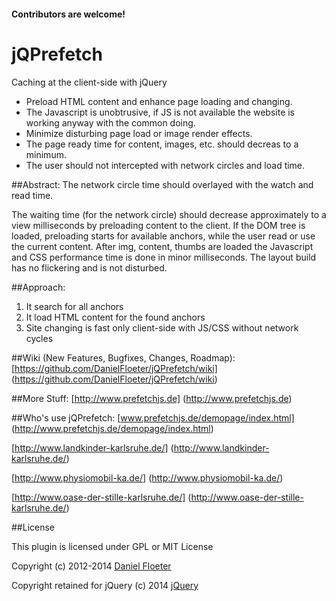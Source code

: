 #### Contributors are welcome! 

# jQPrefetch
Caching at the client-side with jQuery

* Preload HTML content and enhance page loading and changing.
* The Javascript is unobtrusive, if JS is not available the website is working anyway with the common doing.
* Minimize disturbing page load or image render effects.
* The page ready time for content, images, etc. should decreas to a minimum.
* The user should not intercepted with network circles and load time.

##Abstract: 
The network circle time should overlayed with the watch and read time.

The waiting time (for the network circle) should decrease approximately to a view milliseconds by preloading content to the client.
If the DOM tree is loaded, preloading starts for available anchors, while the user read or use the current content.
After img, content, thumbs are loaded the Javascript and CSS performance time is done in minor milliseconds.
The layout build has no flickering and is not disturbed.

##Approach:
1. It search for all anchors
2. It load HTML content for the found anchors
3. Site changing is fast only client-side with JS/CSS without network cycles



##Wiki (New Features, Bugfixes, Changes, Roadmap): 
[https://github.com/DanielFloeter/jQPrefetch/wiki] (https://github.com/DanielFloeter/jQPrefetch/wiki)

##More Stuff: 
[http://www.prefetchjs.de] (http://www.prefetchjs.de)

##Who's use jQPrefetch:
[www.prefetchjs.de/demopage/index.html] (http://www.prefetchjs.de/demopage/index.html)

[http://www.landkinder-karlsruhe.de/] (http://www.landkinder-karlsruhe.de/)

[http://www.physiomobil-ka.de/] (http://www.physiomobil-ka.de/)

[http://www.oase-der-stille-karlsruhe.de/] (http://www.oase-der-stille-karlsruhe.de/)

##License

This plugin is licensed under GPL or MIT License

Copyright (c) 2012-2014 [Daniel Floeter](http://kometschuh.de)

Copyright retained for jQuery (c) 2014 [jQuery](http://jquery.com)

